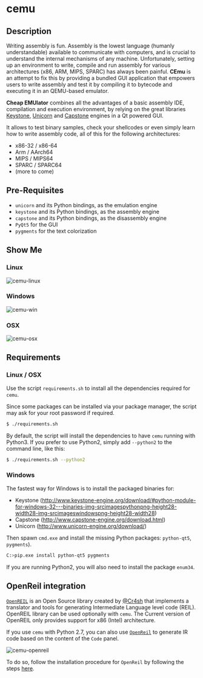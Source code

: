 # cemu

## Description

Writing assembly is fun. Assembly is the lowest language (humanly understandable) available to 
communicate with computers, and is crucial to understand the internal mechanisms of any machine. 
Unfortunately, setting up an environment to write, compile and run assembly for various architectures
(x86, ARM, MIPS, SPARC) has always been painful. **CEmu** is an attempt to fix this by providing a
bundled GUI application that empowers users to write assembly and test it by compiling it to bytecode 
and executing it in an QEMU-based emulator.

**Cheap EMUlator** combines all the advantages of a basic assembly IDE, compilation and execution environment, by relying on the great libraries [Keystone](https://github.com/keystone-engine/keystone),
[Unicorn](https://github.com/unicorn-engine/unicorn/) and [Capstone](https://github.com/aquynh/capstone) engines in a Qt powered GUI.

It allows to test binary samples, check your shellcodes or even simply learn how to
write assembly code, all of this for the following architectures:

   - x86-32 / x86-64
   - Arm / AArch64
   - MIPS / MIPS64
   - SPARC / SPARC64
   - (more to come)


## Pre-Requisites

  - `unicorn` and its Python bindings, as the emulation engine
  - `keystone` and its Python bindings, as the assembly engine
  - `capstone` and its Python bindings, as the disassembly engine
  - `PyQt5` for the GUI
  - `pygments` for the text colorization


## Show Me ##

### Linux ###

![cemu-linux](https://i.imgur.com/1vep3WM.png)

### Windows ###

![cemu-win](http://i.imgur.com/rn183yR.png)

### OSX ###

![cemu-osx](https://i.imgur.com/8tGqwE7.png)


## Requirements ##

### Linux / OSX ###

Use the script `requirements.sh` to install all the dependencies required for
`cemu`.

Since some packages can be installed via your package manager, the script may
ask for your root password if required.

```bash
$ ./requirements.sh
```

By default, the script will install the dependencies to have `cemu` running with
Python3. If you prefer to use Python2, simply add `--python2` to the command
line, like this:

```bash
$ ./requirements.sh --python2
```

### Windows

The fastest way for Windows is to install the packaged binaries for:
   * Keystone
     (http://www.keystone-engine.org/download/#python-module-for-windows-32---binaries-img-srcimagespythonpng-height28-width28-img-srcimageswindowspng-height28-width28)
   * Capstone
     (http://www.capstone-engine.org/download.html)
   * Unicorn
     (http://www.unicorn-engine.org/download/)

Then spawn `cmd.exe` and install the missing Python packages: `python-qt5`,
`pygments`).

```bash
C:>pip.exe install python-qt5 pygments
```

If you are running Python2, you will also need to install the
package `enum34`.

## OpenReil integration

[`OpenREIL`](https://github.com/Cr4sh/openreil) is an Open Source library
created by [@Cr4sh](https://twitter.com/@d_olex) that implements a translator
and tools for generating Intermediate Language level code (REIL). OpenREIL
library can be used optionally with `cemu`. The Current version of OpenREIL only
provides support for x86 (Intel) architecture.

If you use `cemu` with Python 2.7, you can also use
[`OpenReil`](https://github.com/Cr4sh/openreil) to generate IR
code based on the content of the `Code` panel.

![cemu-openreil](http://i.imgur.com/R1wXLpG.png)

To do so, follow the installation procedure for `OpenReil` by following the steps
[here](https://github.com/Cr4sh/openreil#_2).
